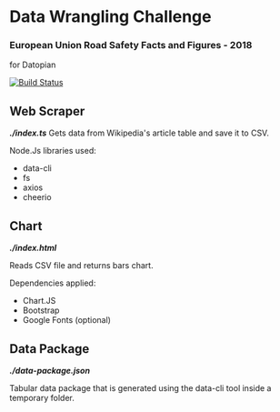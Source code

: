 # Data Wrangling Challenge
### European Union Road Safety Facts and Figures - 2018
for Datopian

[![Build Status](https://travis-ci.org/joemccann/dillinger.svg?branch=master)](https://travis-ci.org/joemccann/dillinger)

##  Web Scraper
**_./index.ts_**
Gets data from Wikipedia's article table and save it to CSV.

Node.Js libraries used:
- data-cli
- fs
- axios
- cheerio

##  Chart


**_./index.html_**

Reads CSV file and returns bars chart.

Dependencies applied:

- Chart.JS
- Bootstrap
- Google Fonts (optional)

## Data Package

**_./data-package.json_**<br>

Tabular data package that is generated using the data-cli tool inside a temporary folder.
